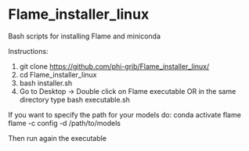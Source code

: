 # Flame_installer_linux
Bash scripts for installing Flame and miniconda

Instructions:

1. git clone https://github.com/phi-grib/Flame_installer_linux/
2. cd Flame_installer_linux
3. bash installer.sh
4. Go to Desktop -> Double click on Flame executable
   OR
   in the same directory type bash executable.sh

If you want to specify the path for your models do:
conda activate flame
flame -c config -d /path/to/models

Then run again the executable
